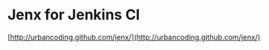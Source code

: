 <!--
id: 8059811703
link: http://tumblr.atmos.org/post/8059811703/jenx-for-jenkins-ci
slug: jenx-for-jenkins-ci
date: Mon Jul 25 2011 15:48:10 GMT-0700 (PDT)
publish: 2011-07-025
tags: 
title: Jenx for Jenkins CI
-->


Jenx for Jenkins CI
===================

[http://urbancoding.github.com/jenx/](http://urbancoding.github.com/jenx/)

